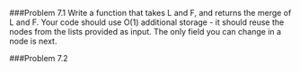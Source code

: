 ###Problem 7.1
Write a function that takes L and F, and returns the merge of L and F. Your code should use O(1) additional storage - it should reuse the nodes from the lists provided as input.  The only field you can change in a node is next.

###Problem 7.2
